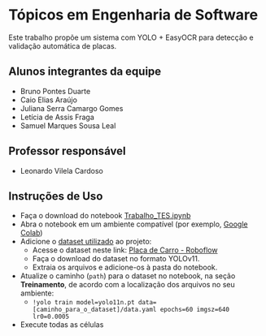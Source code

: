 # Tópicos em Engenharia de Software
Este trabalho propõe um sistema com YOLO + EasyOCR para detecção e validação automática de placas.

## Alunos integrantes da equipe

* Bruno Pontes Duarte
* Caio Elias Araújo
* Juliana Serra Camargo Gomes
* Letícia de Assis Fraga
* Samuel Marques Sousa Leal

## Professor responsável

* Leonardo Vilela Cardoso

## Instruções de Uso

* Faça o download do notebook [Trabalho_TES.ipynb](códigos/Trabalho_TES.ipynb)
* Abra o notebook em um ambiente compatível (por exemplo, [Google Colab](https://colab.research.google.com/))
* Adicione o [dataset utilizado](https://universe.roboflow.com/trabalho-jnal6/placa-de-carro-oz0eg/dataset/3) ao projeto:
  * Acesse o dataset neste link: [Placa de Carro - Roboflow](https://universe.roboflow.com/trabalho-jnal6/placa-de-carro-oz0eg/dataset/3)
  * Faça o download do dataset no formato YOLOv11.
  * Extraia os arquivos e adicione-os à pasta do notebook.
* Atualize o caminho (`path`) para o dataset no notebook, na seção **Treinamento**, de acordo com a localização dos arquivos no seu ambiente:
  *  ```!yolo train model=yolo11n.pt data=[caminho_para_o_dataset]/data.yaml epochs=60 imgsz=640 lr0=0.0005```
* Execute todas as células

